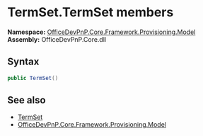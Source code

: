 # TermSet.TermSet members 
  

**Namespace:** [OfficeDevPnP.Core.Framework.Provisioning.Model](OfficeDevPnP.Core.Framework.Provisioning.Model.md)  
**Assembly:** OfficeDevPnP.Core.dll  
## Syntax
```C#
public TermSet()
```
## See also
- [TermSet](OfficeDevPnP.Core.Framework.Provisioning.Model.TermSet.md)
- [OfficeDevPnP.Core.Framework.Provisioning.Model](OfficeDevPnP.Core.Framework.Provisioning.Model.md)
